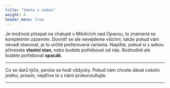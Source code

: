 ```yaml
---
title: "Vemte s sebou"
weight: 4
header_menu: true
---
```


Je možnost přespat na chalupě v Miloticích nad Opavou, to znamená se kompletním zázemím. Dovnitř se ale nevejdeme všichni, takže pokud vám nevadí stanovat, je to určitě preferovaná varianta. Napište, pokud si s sebou přinesete **vlastní stan**, nebo budete potřebovat od nás. Rozhodně ale budete potřebovat **spacák**.

---

Co se darů týče, peníze se hodí vždycky. Pokud nám chcete dávat cokoliv jiného, prosím, nejdříve to s námi prokonzultujte.

---
